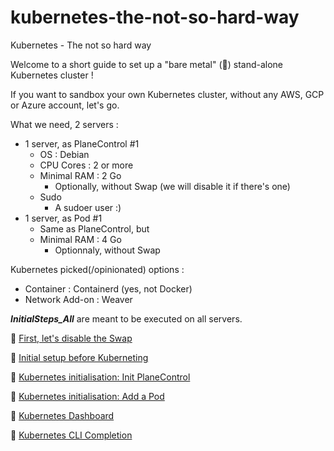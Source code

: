 # kubernetes-the-not-so-hard-way

Kubernetes - The not so hard way

Welcome to a short guide to set up a "bare metal" (:metal:) stand-alone Kubernetes cluster !

If you want to sandbox your own Kubernetes cluster, without any AWS, GCP or Azure account, let's go.

What we need, 2 servers :
 * 1 server, as PlaneControl #1
   * OS : Debian
   * CPU Cores : 2 or more
   * Minimal RAM : 2 Go
     * Optionally, without Swap (we will disable it if there's one)
   * Sudo
     * A sudoer user :)
 * 1 server, as Pod #1
   * Same as PlaneControl, but
   * Minimal RAM : 4 Go
     * Optionnaly, without Swap

Kubernetes picked(/opinionated) options :
 * Container : Containerd (yes, not Docker)
 * Network Add-on : Weaver

**_InitialSteps_All_** are meant to be executed on all servers.

:footprints: [First, let's disable the Swap](00_InitialSteps_All_DisableSwap.md)

:footprints: [Initial setup before Kuberneting](01_InitialSteps_All_Install.md)

:footprints: [Kubernetes initialisation: Init PlaneControl](02_Kubernetes_Init.md)

:footprints: [Kubernetes initialisation: Add a Pod](03_Kubernetes_Pod_Join.md)

:footprints: [Kubernetes Dashboard](04_Kubernetes_Dashboard.md)

:footprints: [Kubernetes CLI Completion](05_Kubernetes_CLI_Completion.md)

